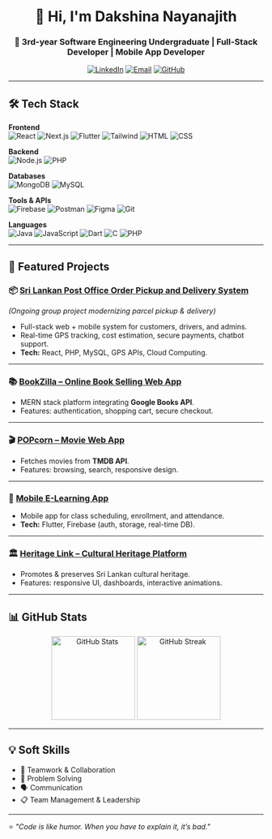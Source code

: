 <!-- Banner / Intro -->
<h1 align="center">👋 Hi, I'm Dakshina Nayanajith</h1>
<h3 align="center">🚀 3rd-year Software Engineering Undergraduate | Full-Stack Developer | Mobile App Developer</h3>

<p align="center">
  <a href="https://www.linkedin.com/in/dakshina-nayanajith-ab1b83341/"><img src="https://img.shields.io/badge/LinkedIn-0A66C2?logo=linkedin&logoColor=white" alt="LinkedIn"></a>
  <a href="mailto:dakshinagk@gmail.com"><img src="https://img.shields.io/badge/Email-D14836?logo=gmail&logoColor=white" alt="Email"></a>
  <a href="https://github.com/dakshina-gk"><img src="https://img.shields.io/badge/GitHub-181717?logo=github&logoColor=white" alt="GitHub"></a>
</p>

---

## 🛠 Tech Stack

**Frontend**  
![React](https://skillicons.dev/icons?i=react) ![Next.js](https://skillicons.dev/icons?i=nextjs) ![Flutter](https://skillicons.dev/icons?i=flutter) ![Tailwind](https://skillicons.dev/icons?i=tailwind) ![HTML](https://skillicons.dev/icons?i=html) ![CSS](https://skillicons.dev/icons?i=css)

**Backend**  
![Node.js](https://skillicons.dev/icons?i=nodejs) ![PHP](https://skillicons.dev/icons?i=php)

**Databases**  
![MongoDB](https://skillicons.dev/icons?i=mongodb) ![MySQL](https://skillicons.dev/icons?i=mysql)

**Tools & APIs**  
![Firebase](https://skillicons.dev/icons?i=firebase) ![Postman](https://skillicons.dev/icons?i=postman) ![Figma](https://skillicons.dev/icons?i=figma) ![Git](https://skillicons.dev/icons?i=git)  

**Languages**  
![Java](https://skillicons.dev/icons?i=java) ![JavaScript](https://skillicons.dev/icons?i=javascript) ![Dart](https://skillicons.dev/icons?i=dart) ![C](https://skillicons.dev/icons?i=c) ![PHP](https://skillicons.dev/icons?i=php)

---

## 📌 Featured Projects

### 📦 [Sri Lankan Post Office Order Pickup and Delivery System]([https://github.com/dakshina-gk](https://github.com/dakshina-gk/Trust-post-logistic))
*(Ongoing group project modernizing parcel pickup & delivery)*  
- Full-stack web + mobile system for customers, drivers, and admins.  
- Real-time GPS tracking, cost estimation, secure payments, chatbot support.  
- **Tech:** React, PHP, MySQL, GPS APIs, Cloud Computing.

---

### 📚 [BookZilla – Online Book Selling Web App](https://github.com/dakshina-gk/BookZilla)
- MERN stack platform integrating **Google Books API**.  
- Features: authentication, shopping cart, secure checkout.  

---

### 🎬 [POPcorn – Movie Web App](https://github.com/dakshina-gk/POPcorn)
- Fetches movies from **TMDB API**.  
- Features: browsing, search, responsive design.  

---

### 📱 [Mobile E-Learning App](https://github.com/dakshina-gk/Mobile-E-Learning-App)
- Mobile app for class scheduling, enrollment, and attendance.  
- **Tech:** Flutter, Firebase (auth, storage, real-time DB).  

---

### 🏛 [Heritage Link – Cultural Heritage Platform](https://github.com/dakshina-gk/HeritageLink)
- Promotes & preserves Sri Lankan cultural heritage.  
- Features: responsive UI, dashboards, interactive animations.  

---

## 📊 GitHub Stats

<p align="center">
  <img src="https://github-readme-stats.vercel.app/api?username=dakshina-gk&show_icons=true&theme=radical" alt="GitHub Stats" height="165"/>
  <img src="https://github-readme-streak-stats.herokuapp.com?user=dakshina-gk&theme=radical" alt="GitHub Streak" height="165"/>
</p>

---

## 💡 Soft Skills
- 🤝 Teamwork & Collaboration  
- 🧠 Problem Solving  
- 🗣 Communication  
- 📋 Team Management & Leadership  

---

⭐ *"Code is like humor. When you have to explain it, it’s bad."*
